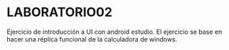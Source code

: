 # LABORATORIO02
Ejercicio de introducción a UI con android estudio. El ejercicio se base en hacer una réplica funcional de la calculadora de windows.
